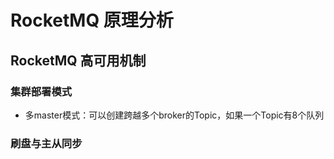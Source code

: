 # RocketMQ 原理分析

## RocketMQ 高可用机制

### 集群部署模式
- 多master模式：可以创建跨越多个broker的Topic，如果一个Topic有8个队列

### 刷盘与主从同步
